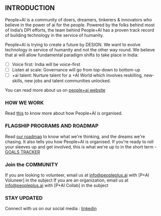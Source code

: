 ## INTRODUCTION
People+AI is a community of doers, dreamers, tinkerers & innovators who believe in the power of ai for the people. Powered by the folks behind most of India’s DPI efforts, the team behind People+AI has a proven track record of building technology in the service of humanity. 

People+AI is trying to create a future by DESIGN. We want to evolve technology in service of humanity and not the other way round. We believe that ai will allow  fundamental paradigm shifts to take place in India:
- [ ] Voice first: India will be voice-first
- [ ] Listen at scale: Governance will go from top-down to bottom-up
- [ ] +ai talent: Nurture talent for a +AI World which involves reskilling, new-skills, new jobs and talent communities unlocked.

You can read more about us on [people+ai website](https://peopleplus.ai/)

### HOW WE WORK

Read [this](https://sunbird.gitbook.io/peopleplus-ai/~/changes/mIlktQxhfTRRvn1Tg8MV/how-we-work) to know more about how People+AI is organised.

### FLAGSHIP PROGRAMS AND ROADMAP

Read [our roadmap](https://sunbird.gitbook.io/peopleplus-ai/~/changes/mIlktQxhfTRRvn1Tg8MV/drafts/what-we-do/p+ai-program-roadmap) to know what we're thinking, and the dreams we're chasing. It also tells you how People+AI is organised.
If you're ready to roll your sleeves up and get involved, this is what we're up to in the short term - [GOALS TRACKER](https://github.com/orgs/PeoplePlusAI/projects/10/views/3)

### Join the COMMUNITY
If you are looking to volunteer, email us at info@peopleplus.ai with [P+AI Voluneer] in the subject
If you are an organization, email us at info@peopleplus.ai with [P+AI Collab] in the subject

### STAY UPDATED
Connect with us on our social media : 
[linkedin](https://www.linkedin.com/company/people-ai/)
